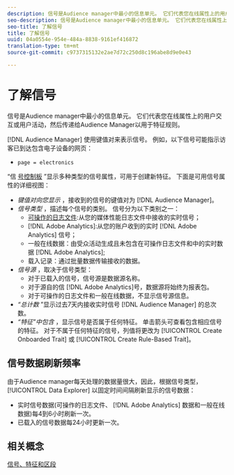 ```yaml
---
description: 信号是Audience manager中最小的信息单元。 它们代表您在线属性上的用户交互或用户活动，并传递给Audience Manager以用于特征规则。
seo-description: 信号是Audience manager中最小的信息单元。 它们代表您在线属性上的用户交互或用户活动，并传递给Audience Manager以用于特征规则。
seo-title: 了解信号
title: 了解信号
uuid: 04a0554e-954e-484a-8838-9161ef416872
translation-type: tm+mt
source-git-commit: c9737315132e2ae7d72c250d8c196abe8d9e0e43

---
```



# 了解信号

信号是Audience manager中最小的信息单元。 它们代表您在线属性上的用户交互或用户活动，然后传递给Audience Manager以用于特征规则。

[!DNL Audience Manager] 使用键值对来表示信号。 例如，以下信号可能指示访客已到达包含电子设备的网页：

* `page = electronics`

“信 [号控制板](../../features/data-explorer/data-explorer-signals-dashboard.md) ”显示多种类型的信号属性，可用于创建新特征。 下面是可用信号属性的详细视图：

* *键值对向您显示* ，接收到的信号的键值对为 [!DNL Audience Manager]。
* *信号类型* ，描述每个信号的类别。 信号分为以下类别之一：
   * [可操作的日志文件](/help/using/integration/media-data-integration/actionable-log-files.md):从您的媒体性能日志文件中接收的实时信号；
   * [!DNL Adobe Analytics]:从您的账户收到的实时 [!DNL Adobe Analytics] 信号；
   * 一般在线数据：由受众活动生成且未包含在可操作日志文件和中的实时数据 [!DNL Adobe Analytics];
   * 载入记录：通过批量数据传输接收的数据。
* *信号源* ，取决于信号类型：
   * 对于已载入的信号，信号源是数据源名称。
   * 对于源自的信 [!DNL Adobe Analytics]号，数据源将始终为报表包。
   * 对于可操作的日志文件和一般在线数据，不显示信号源信息。
* *“总计数* ”显示过去7天内接收实时信号 [!DNL Audience Manager] 的总次数。
* *“特征”中包含* ，显示信号是否属于任何特征。 单击箭头可查看包含相应信号的特征。 对于不属于任何特征的信号，列值将更改为 [!UICONTROL Create Onboarded Trait] 或 [!UICONTROL Create Rule-Based Trait]。

## 信号数据刷新频率

由于Audience manager每天处理的数据量很大，因此，根据信号类型， [!UICONTROL Data Explorer] 以固定时间间隔刷新显示的信号数据：

* 实时信号数据(可操作的日志文件、 [!DNL Adobe Analytics] 数据和一般在线数据)每4到6小时刷新一次。
* 已载入的信号数据每24小时更新一次。

## 相关概念

[信号、特征和区段](/help/using/reference/signal-trait-segment.md)